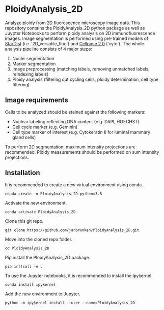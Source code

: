 # PloidyAnalysis_2D

Analyze ploidy from 2D fluorescence microscopy image data.
This repository contains the PloidyAnalysis_2D python package as well as Juypter Notebooks to perform ploidy analysis on 2D immunofluorescence images. Image segmentation is performed using pre-trained models of [StarDist](https://github.com/stardist/stardist/) (i.e. '2D_versatile_fluo') and [Cellpose 2.0](https://github.com/mouseland/cellpose) ('cyto'). The whole analysis pipeline consists of 4 major steps:

1. Nuclei segmentation
2. Marker segmentation
3. Image preprocessing (matching labels, removing unmatched labels, reindexing labels)
4. Ploidy analysis (filtering out cycling cells, ploidy determination, cell type filtering)

## Image requirements

Cells to be analyzed should be stained against the following markers:

- Nuclear labeling reflecting DNA content (e.g. DAPI, HOECHST)
- Cell cycle marker (e.g. Geminin)
- Cell type marker of interest (e.g. Cytokeratin 8 for luminal mammary gland cells)<br>

To perform 2D segmentation, maximum intensity projections are recommended. Ploidy measurements should be performed on sum intensity projections.

## Installation

It is recommended to create a new virtual environment using conda.

```
conda create -n PloidyAnalysis_2D python=3.8
```

Activate the new environment.

```
conda activate PloidyAnalysis_2D
```

Clone this git repo.

```
git clone https://github.com/janbrunken/PloidyAnalysis_2D.git
```

Move into the cloned repo folder.

```
cd PloidyAnalysis_2D
```

Pip install the PloidyAnalysis_2D package.

```
pip instsall -e .
```

To use the Jupyter notebooks, it is recommended to install the ipykernel.

```
conda install ipykernel
```

Add the new environment to Jupyter.

```
python -m ipykernel install --user --name=PloidyAnalysis_2D
```
